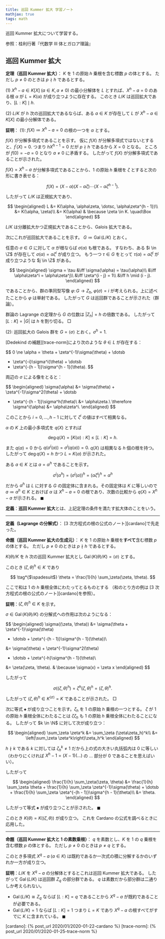 ```yaml
---
title: 巡回 Kummer 拡大 学習ノート
mathjax: true
tags: math
---
```


巡回 Kummer 拡大について学習する。

参照：桂利行著『代数学 III 体とガロア理論』

## 巡回 Kummer 拡大

**定理（巡回 Kummer 拡大）**：
$K$ を $1$ の原始 $h$ 乗根を含む標数 $p$ の体とする。
ただし $p \ne 0$ のときは $p \nmid h$ であるとする。

$(1)$ $X^h - a \in K[X]\;(a \in K, a \ne 0)$ の最小分解体を $L$ とすれば、$X^h - a = 0$
のある根 $\alpha$ が $L = K(\alpha)$ が成り立つように存在する。
このとき $L/K$ は巡回拡大であり、$[L : K] \mid h.$

$(2)$ $L/K$ が $h$ 次の巡回拡大であるならば、ある $a \in K$ が存在して
$L$ が $X^h - a \in K[X]$ の最小分解体である。

**証明**：
$(1):$ $f(X) \coloneqq X^h - a = 0$ の根の一つを $\alpha$ とする。

$f(X)$ が分解多項式であることを示す。
仮に $f(X)$ が分解多項式ではないとすると、$f^{\prime}(X) = 0.$
つまり $hX^{h - 1} = 0$ だが $p \nmid h$ であるから $X = 0$ となる。
ところが $f(0) = -a = 0$ となり $a \ne 0$ に矛盾する。
したがって $f(X)$ が分解多項式であることが示された。

$f(X) = X^h - a$ が分解多項式であることから、$1$ の原始 $h$ 乗根を
$\zeta$ とすると次の形に書き表せる：

$$
f(X) = (X - \alpha)(X - \alpha\zeta)\dotsb(X - \alpha\zeta^{h - 1}).
$$

したがって $L/K$ は正規拡大であり、

$$
\begin{aligned}
L &= K(\alpha, \alpha\zeta, \dotsc, \alpha\zeta^{h - 1})\\
&= K(\alpha, \zeta)\\
&= K(\alpha) & \because \zeta \in K.
\quad\Box
\end{aligned}
$$

$L/K$ は分離拡大かつ正規拡大であることから、Galois 拡大である。

次にこれが巡回拡大であることを示す。
$G \coloneqq \operatorname{Gal}(L/K)$ とおく。

任意の $\sigma \in G$ に対して $\alpha$ が根ならば $\sigma(\alpha)$ も根である。
すなわち、ある $i \in \Z$ が存在して $\sigma(\alpha) = \alpha\zeta^i$ が成り立つ。
もう一つ $\tau \in G$ をとって $\tau(\alpha) = \alpha\zeta^j$ が成り立つような $j \in \Z$ がある。

$$
\begin{aligned}
\sigma = \tau
&\iff \sigma(\alpha) = \tau(\alpha)\\
&\iff \alpha\zeta^i = \alpha\zeta^j\\
&\iff \zeta^{i - j} = 1\\
&\iff h \mid (i - j).
\end{aligned}
$$

であることから、群の準同型写像 $\varphi \colon G \longrightarrow Z_h,$
$\varphi(\sigma) = i$ が考えられる。上に述べたことから $\varphi$ は単射である。
したがって $G$ は巡回群であることが示された（群論）。

群論の Lagrange の定理から $G$ の位数は $\lvert Z_h \rvert = h$ の倍数である。
したがって $[L : K] = \lvert G \rvert$ は $h$ を割り切る。
$\Box$

$(2):$ 巡回拡大の Galois 群を $G = \langle \sigma \rangle$ とおく。$\sigma^h = 1.$

[Dedekind の補題][trace-norm]により次のような $\theta \in L$ が存在する：

$$
0 \ne \alpha = \theta + \zeta^{-1}\sigma(\theta) + \dotsb

+ \zeta^{-i}\sigma^i(\theta) + \dotsb
+ \zeta^{-(h - 1)}\sigma^{h - 1}(\theta).
$$

両辺の $\sigma$ による像をとると：

$$
\begin{aligned}
\sigma(\alpha)
&= \sigma(\theta) + \zeta^{-1}\sigma^2(\theta) + \dotsb

+ \zeta^{-(h - 1)}\sigma^h(\theta)\\
&= \alpha\zeta.\\
\therefore \sigma^i(\alpha) &= \alpha\zeta^i.
\end{aligned}
$$

このことから $i = 0, \dotsc, h - 1$ に対して $\zeta^i$ の値はすべて相異なる。

$\alpha$ の $K$ 上の最小多項式を $q(X)$ とすれば

$$
\deg q(X) = [K(\alpha) : K] \le [L : K] = h.
$$

また $q(\alpha) = 0$ から $q(\sigma^i(\alpha)) = \sigma^i(q(\alpha)) = 0.$
$q(X)$ は相異なる $h$ 個の根を持つ。したがって
$\deg q(X) = h$ かつ $L = K(\alpha)$ が示された。

ある $a \in K$ とは $a = \alpha^h$ であることを示す。

$$
\sigma^i(\alpha^h) = (\sigma^i(\alpha))^h = (\alpha\zeta^i)^h = \alpha^h
$$

だから $\alpha^h$ は $L$ に対する $G$ の固定体に含まれる。その固定体は $K$ に等しいので
$a \coloneqq \alpha^h \in K$ とおけば $\alpha$ は
$X^h - a = 0$ の根であり、次数の比較から $q(X) = X^h - a$ が示される。
$\blacksquare$

**定義**：**巡回 Kummer 拡大**とは、上記定理の条件を満たす拡大体のことをいう。

----

**定義（Lagrange の分解式）**：
[3 次方程式の根の公式のノート][cardano]で先走った。

**命題（巡回 Kummer 拡大の生成元）**：
$K$ を $1$ の原始 $h$ 乗根を**すべて**含む標数 $p$ の体とする。
ただし $p \ne 0$ のときは $p \nmid h$ であるとする。

$K(\theta)/K$ を $h$ 次の巡回 Kummer 拡大とし
$\operatorname{Gal}(K(\theta)/K) = \langle \sigma \rangle$ とする。

このとき $(\zeta, \theta)^h \in K$ であり

$$
\tag*{$\spadesuit$}
\theta = \frac{1}{h} \sum_\zeta(\zeta, \theta).
$$

ここで和は $1$ の $h$ 乗根全体にわたってとるものとする
（和のとり方の例は [3 次方程式の根の公式のノート][cardano]を参照）。

**証明**：$(\zeta, \theta)^h \in K$ を示す。

$\sigma \in \operatorname{Gal}(K(\theta)/K)$ の分解式への作用は次のようになる：

$$
\begin{aligned}
\sigma((\zeta, \theta))
&= \sigma(\theta + \zeta^{-1}\sigma(\theta)

+ \dotsb + \zeta^{-(h - 1)}\sigma^{h - 1}(\theta))\\

&= \sigma(\theta) + \zeta^{-1}\sigma^2(\theta)

+ \dotsb + \zeta^{-h}\sigma^{h - 1}(\theta)\\

&= \zeta(\zeta, \theta). & \because \sigma(x) = \zeta x
\end{aligned}
$$

したがって

$$
\sigma((\zeta, \theta)^h) = \zeta^h(\zeta, \theta)^h = (\zeta, \theta)^h.
$$

したがって $(\zeta, \theta)^h \in K^{\langle\sigma\rangle} = K$ であることが示された。
$\Box$

次に等式 $\spadesuit$ が成り立つことを示す。$\zeta_h$ を $1$ の原始 $h$ 乗根の一つとする。
$\zeta$ が $1$ の原始 $h$ 乗根全体にわたることは
$\zeta\zeta_h$ も $1$ の原始 $h$ 乗根全体にわたることになる。
したがって $k \in \N$ に対して次が成り立つ：

$$
\begin{aligned}
    \sum_\zeta \zeta^k
    &= \sum_\zeta (\zeta\zeta_h)^k\\
    &= \left(\sum_\zeta \zeta^k\right)\zeta_h^k
\end{aligned}
$$

$h \nmid k$ である $k$ に対しては $\zeta_h^k \ne 1$ だから上の式の大きい丸括弧内は $0$ に等しい
（わかりにくければ $X^h - 1 = (X - 1)(\dots)$ の $\dots$ 部分が $0$ であることを思えばいい）。

したがって

$$
\begin{aligned}
\frac{1}{h} \sum_\zeta(\zeta, \theta)
&= \frac{1}{h} \sum_\zeta \theta +
   \frac{1}{h} \sum_\zeta \zeta^{-1}\sigma(\theta) +
   \dotsb +
   \frac{1}{h} \sum_\zeta \zeta^{-(h - 1)}\sigma^{h - 1}(\theta)\\
&= \theta.
\end{aligned}
$$

したがって等式 $\spadesuit$ が成り立つことが示された。
$\blacksquare$

このとき $K(\theta) = K((\zeta, \theta))$ が成り立つ。
これを Cardano の公式を調べるときに応用した。

----

**命題（巡回 Kummer 拡大と $1$ の素数乗根）**：
$q$ を素数とし、$K$ を $1$ の $q$ 乗根を含む標数 $p$ の体とする。
ただし $p \ne 0$ のときは $p \ne q$ とする。

このとき多項式 $X^q - a\;(a \in K)$ は既約であるか一次式の積に分解するかのいずれか一方が成り立つ。

**証明**：$L/K$ を $X^q - a$ の分解体とするとこれは巡回 Kummer 拡大である。
したがって $\operatorname{Gal}(L/K)$ は巡回群 $Z_q$ の部分群である。
$q$ は素数だから部分群は二通りしか考えられない。

* $\operatorname{Gal}(L/K) \cong Z_q$ ならば $[L : K] = q$ であることから
  $X^q - a$ が既約であることが必要である。
* $\operatorname{Gal}(L/K) = 1$ ならば $[L : K] = 1$ つまり $L = K$ であり
  $X^q - a$ の根すべてがすでに $K$ に含まれている。
  $\blacksquare$

[cardano]: {% post_url 2020/01/2020-01-22-cardano %}
[trace-norm]: {% post_url 2020/01/2020-01-25-trace-norm %}
